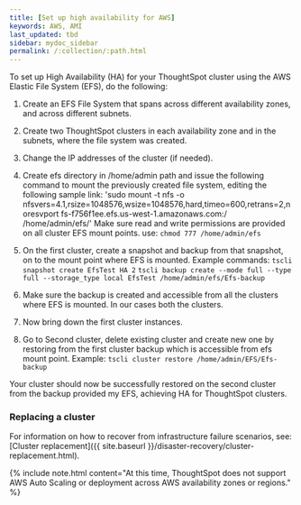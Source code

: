 ```yaml
---
title: [Set up high availability for AWS]
keywords: AWS, AMI
last_updated: tbd
sidebar: mydoc_sidebar
permalink: /:collection/:path.html
---
```


To set up High Availability (HA) for your ThoughtSpot cluster using the AWS Elastic File System (EFS), do the following:

1. Create an EFS File System that spans across different availability zones, and across different subnets.

2. Create two ThoughtSpot clusters in each availability zone and in the subnets, where the file system was created.

3. Change the IP addresses of the cluster (if needed).

4. Create efs <customizable name> directory in /home/admin path and issue the following command to mount the previously created file system, editing the following sample link:
'sudo mount -t nfs -o nfsvers=4.1,rsize=1048576,wsize=1048576,hard,timeo=600,retrans=2,noresvport fs-f756f1ee.efs.us-west-1.amazonaws.com:/ /home/admin/efs/'
Make sure read and write permissions are provided on all cluster EFS mount points. use: `chmod 777 /home/admin/efs`

5. On the first cluster, create a snapshot and backup from that snapshot, on to the mount point where EFS is mounted. Example commands:
`tscli snapshot create EfsTest HA 2`
`tscli backup create --mode full --type full --storage_type local EfsTest /home/admin/efs/Efs-backup`

6. Make sure the backup is created and accessible from all the clusters where EFS is mounted. In our cases both the clusters.

7. Now bring down the first cluster instances.

8. Go to Second cluster, delete existing cluster and create new one by restoring from the first cluster backup which is accessible from efs mount point.
Example: `tscli cluster restore /home/admin/EFS/Efs-backup`

Your cluster should now be successfully restored on the second cluster from the backup provided my EFS, achieving HA for ThoughtSpot clusters.

### Replacing a cluster

For information on how to recover from infrastructure failure scenarios, see: [Cluster replacement]({{ site.baseurl }}/disaster-recovery/cluster-replacement.html).

{% include note.html content="At this time, ThoughtSpot does not support AWS Auto Scaling or deployment across AWS availability zones or regions." %}
